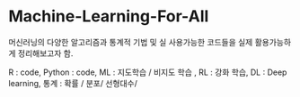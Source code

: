 # Machine-Learning-For-All
머신러닝의 다양한 알고리즘과 통계적 기법 및 실 사용가능한 코드들을 실제 활용가능하게 정리해보고자 함.

R : code,
Python : code,
ML : 지도학습 / 비지도 학습 ,
RL : 강화 학습,
DL : Deep learning,
통계 : 확률 / 분포/ 선형대수/ 

